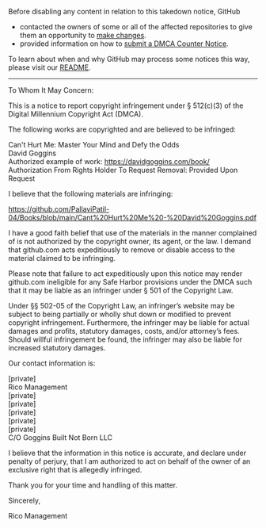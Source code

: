 Before disabling any content in relation to this takedown notice, GitHub
- contacted the owners of some or all of the affected repositories to give them an opportunity to [make changes](https://docs.github.com/en/github/site-policy/dmca-takedown-policy#a-how-does-this-actually-work).
- provided information on how to [submit a DMCA Counter Notice](https://docs.github.com/en/articles/guide-to-submitting-a-dmca-counter-notice).

To learn about when and why GitHub may process some notices this way, please visit our [README](https://github.com/github/dmca/blob/master/README.md#anatomy-of-a-takedown-notice).

---

To Whom It May Concern:

This is a notice to report copyright infringement under § 512(c)(3) of
the Digital Millennium Copyright Act (DMCA).

The following works are copyrighted and are believed to be infringed:

Can't Hurt Me: Master Your Mind and Defy the Odds  
David Goggins  
Authorized example of work: https://davidgoggins.com/book/  
Authorization From Rights Holder To Request Removal: Provided Upon Request

I believe that the following materials are infringing:

https://github.com/PallaviPatil-04/Books/blob/main/Cant%20Hurt%20Me%20-%20David%20Goggins.pdf

I have a good faith belief that use of the materials in the manner
complained of is not authorized by the copyright owner, its agent, or
the law. I demand that github.com acts expeditiously to remove or
disable access to the material claimed to be infringing.

Please note that failure to act expeditiously upon this notice may
render github.com ineligible for any Safe Harbor provisions under the
DMCA such that it may be liable as an infringer under § 501 of the
Copyright Law.

Under §§ 502-05 of the Copyright Law, an infringer’s website may be
subject to being partially or wholly shut down or modified to prevent
copyright infringement. Furthermore, the infringer may be liable for
actual damages and profits, statutory damages, costs, and/or
attorney’s fees. Should willful infringement be found, the infringer
may also be liable for increased statutory damages.

Our contact information is:

[private]  
Rico Management  
[private]  
[private]  
[private]  
[private]  
[private]  
C/O Goggins Built Not Born LLC

I believe that the information in this notice is accurate, and declare
under penalty of perjury, that I am authorized to act on behalf of the
owner of an exclusive right that is allegedly infringed.

Thank you for your time and handling of this matter.

Sincerely,

Rico Management
